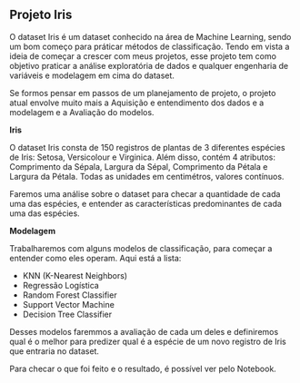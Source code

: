 ## Projeto Iris

O dataset Iris é um dataset conhecido na área de Machine Learning, sendo um bom começo para práticar métodos de classificação. Tendo em vista a ideia de começar a crescer com meus projetos, esse projeto tem como objetivo praticar a análise exploratória de dados e qualquer engenharia de variáveis e modelagem em cima do dataset.

Se formos pensar em passos de um planejamento de projeto, o projeto atual envolve muito mais a Aquisição e entendimento dos dados e a modelagem e a Avaliação do modelos.

**Iris**

O dataset Iris consta de 150 registros de plantas de 3 diferentes espécies de Iris: Setosa, Versicolour e Virginica. Além disso, contém 4 atributos: Comprimento da Sépala, Largura da Sépal, Comprimento da Pétala e Largura da Pétala. Todas as unidades em centimétros, valores contínuos.

Faremos uma análise sobre o dataset para checar a quantidade de cada uma das espécies, e entender as características predominantes de cada uma das espécies.

**Modelagem**

Trabalharemos com alguns modelos de classificação, para começar a entender como eles operam. Aqui está a lista:

* KNN (K-Nearest Neighbors)
* Regressão Logística
* Random Forest Classifier
* Support Vector Machine
* Decision Tree Classifier

Desses modelos faremmos a avaliação de cada um deles e definiremos qual é o melhor para predizer qual é a espécie de um novo registro de Iris que entraria no dataset.

Para checar o que foi feito e o resultado, é possível ver pelo Notebook.